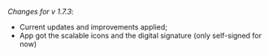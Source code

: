 _Changes for v 1.7.3_:
- Current updates and improvements applied;
- App got the scalable icons and the digital signature (only self-signed for now)
